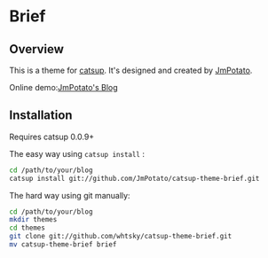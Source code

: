 Brief
==================

Overview
--------------

This is a theme for [catsup](https://github.com/whtsky/catsup).
It's designed and created by [JmPotato](https://github.com/JmPotato).

Online demo:[JmPotato's Blog](http://ipotato.me)

Installation
--------------

Requires catsup 0.0.9+

The easy way using `catsup install` :
```bash
cd /path/to/your/blog
catsup install git://github.com/JmPotato/catsup-theme-brief.git
```

The hard way using git manually:
```bash
cd /path/to/your/blog
mkdir themes
cd themes
git clone git://github.com/whtsky/catsup-theme-brief.git
mv catsup-theme-brief brief
```
